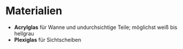 # Materialien

- **Acrylglas** für Wanne und undurchsichtige Teile; möglichst weiß bis hellgrau
- **Plexiglas** für Sichtscheiben
